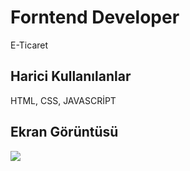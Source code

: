 
<h1>Forntend Developer</h1>

<p>E-Ticaret</p>

<h2>Harici Kullanılanlar</h2>

HTML, CSS, JAVASCRİPT

<h2>Ekran Görüntüsü</h2>

![](ticaret.gif)